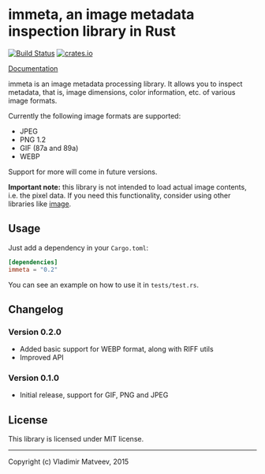 immeta, an image metadata inspection library in Rust
====================================================

[![Build Status](https://travis-ci.org/netvl/immeta.svg?branch=master)](https://travis-ci.org/netvl/immeta) [![crates.io](https://img.shields.io/crates/v/immeta.svg)](https://crates.io/crates/immeta)

[Documentation](https://netvl.github.io/immeta/)

immeta is an image metadata processing library. It allows you to inspect metadata, that is, image dimensions, color information, etc. of various image formats.

Currently the following image formats are supported:
 * JPEG
 * PNG 1.2
 * GIF (87a and 89a)
 * WEBP

Support for more will come in future versions.

**Important note:** this library is not intended to load actual image contents, i.e. the pixel data. If you need this functionality, consider using other libraries like [image](https://crates.io/crates/image).

## Usage

Just add a dependency in your `Cargo.toml`:

```toml
[dependencies]
immeta = "0.2"
```

You can see an example on how to use it in `tests/test.rs`.


## Changelog

### Version 0.2.0

* Added basic support for WEBP format, along with RIFF utils
* Improved API

### Version 0.1.0

* Initial release, support for GIF, PNG and JPEG

## License

This library is licensed under MIT license.


---
Copyright (c) Vladimir Matveev, 2015
